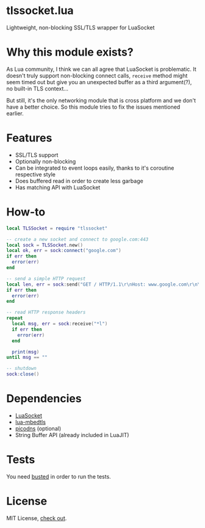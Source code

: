 tlssocket.lua
===========
Lightweight, non-blocking SSL/TLS wrapper for LuaSocket

Why this module exists?
===========
As Lua community, I think we can all agree that LuaSocket is problematic. It doesn't truly support non-blocking connect calls, `receive` method might seem timed out but give you an unexpected buffer as a third argument(?), no built-in TLS context...

But still, it's the only networking module that is cross platform and we don't have a better choice. So this module tries to fix the issues mentioned earlier.

Features
===========
* SSL/TLS support
* Optionally non-blocking
* Can be integrated to event loops easily, thanks to it's coroutine respective style
* Does buffered read in order to create less garbage
* Has matching API with LuaSocket

How-to
===========
```lua
local TLSSocket = require "tlssocket"

-- create a new socket and connect to google.com:443
local sock = TLSSocket.new()
local ok, err = sock:connect("google.com")
if err then
  error(err)
end

-- send a simple HTTP request
local len, err = sock:send("GET / HTTP/1.1\r\nHost: www.google.com\r\n\r\n")
if err then
  error(err)
end

-- read HTTP response headers
repeat
  local msg, err = sock:receive("*l")
  if err then
    error(err)
  end

  print(msg)
until msg == ""

-- shutdown
sock:close()
```

Dependencies
===========
* [LuaSocket](https://github.com/lunarmodules/luasocket)
* [lua-mbedtls](https://github.com/neoxic/lua-mbedtls)
* [picodns](https://github.com/nikneym/picodns) (optional)
* String Buffer API (already included in LuaJIT)

Tests
===========
You need [busted](http://olivinelabs.com/busted) in order to run the tests.

License
===========
MIT License, [check out](https://github.com/nikneym/tlssocket.lua/blob/main/LICENSE).
